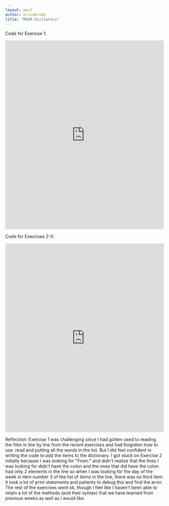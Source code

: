 ```yaml
---
layout: post
author: ericabrody
title: "MOAR Dictionary"
---
```


Code for Exercise 1:
<iframe src="https://trinket.io/embed/python3/933691312a" width="100%" height="600" frameborder="0" marginwidth="0" marginheight="0" allowfullscreen></iframe>

Code for Exercises 2-5:
<iframe src="https://trinket.io/embed/python3/f49bf4f86e" width="100%" height="600" frameborder="0" marginwidth="0" marginheight="0" allowfullscreen></iframe>


Reflection:
Exercise 1 was challenging since I had gotten used to reading the files in line by line from the recent exercises and had forgotten how to use .read and putting all the words in the list. But I did feel confident in writing the code to add the items to the dictionary.
I got stuck on Exercise 2 initially because I was looking for "From:" and didn't realize that the lines I was looking for didn't have the colon and the ones that did have the colon had only 2 elements in the line so when I was looking for the day of the week in item number 3 of the list of items in the line, there was no third item. It took a lot of print statements and patients to debug this and find the error. The rest of the exercises went ok, though I feel like I haven't been able to retain a lot of the methods (and their syntax) that we have learned from previous weeks as well as I would like.